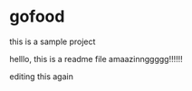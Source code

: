 # gofood
this is a sample project


helllo, this is a readme file 
amaazinnggggg!!!!!!

editing this again 
